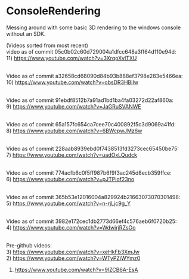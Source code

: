 ConsoleRendering
================

Messing around with some basic 3D rendering to the windows console without an SDK.


(Videos sorted from most recent)<br>
video as of commit 05c0b02c60d729004a1dfcc648a3ff64d110e94d: <br>
11) https://www.youtube.com/watch?v=3XrqoXvlTXU<br><br>

Video as of commit a32658cd68090d84b93b888ef3798e283e5466ea:<br>
10) https://www.youtube.com/watch?v=obsDR3HBiIw<br><br>

Video as of commit 91ebdf8512b7a91ad1bd1ba4fa03272d22af860a:<br>
9) https://www.youtube.com/watch?v=JaGRuSVANWE<br><br>

Video as of commit 65a157fc654ca7cee70c400892f5c3d9069a41fd:<br>
8) https://www.youtube.com/watch?v=6BWcpwJMz6w<br><br>

Video as of commit 228aab8939ebd0f7438513fd3273cec65450be75:<br>
7) https://www.youtube.com/watch?v=uadOxLQudck<br><br>

Video as of commit 774acfb6c0f5ff987b6f9f3ac245d8ecb359ffce:<br>
6) https://www.youtube.com/watch?v=pJTPiof23no<br><br>

Video as of commit 365b53e12016004a829924b21663073070301498:<br>
5) https://www.youtube.com/watch?v=n-rjLjc9g_Y<br><br>

Video as of commit 3982e172cec1db2773d66ef4c576aeb6f0720b25:<br>
4) https://www.youtube.com/watch?v=WdwirjRZsOo<br><br>

Pre-github videos:<br>
3) https://www.youtube.com/watch?v=xeHkFb3XmJw<br>
2) https://www.youtube.com/watch?v=WTyPZiWYmz0<br>
1) https://www.youtube.com/watch?v=9lZCB6A-EsA<br>
